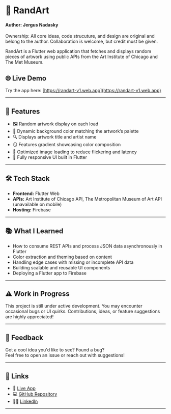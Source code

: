 # 🎨 RandArt

#### Author: Jergus Nadasky
Ownership: All core ideas, code strucuture, and design are original and belong to the author. Collaboration is welcome, but credit must be given.

RandArt is a Flutter web application that fetches and displays random pieces of artwork using public APIs from the Art Institute of Chicago and The Met Museum.

## 🌐 Live Demo

Try the app here: [https://randart-v1.web.app](https://randart-v1.web.app)

---

## 🚀 Features

- 🖼️ Random artwork display on each load
- 🎨 Dynamic background color matching the artwork’s palette
- 🔍 Displays artwork title and artist name
- 🪞 Features gradient showcasing color composition
- 🔁 Optimized image loading to reduce flickering and latency
- 📱 Fully responsive UI built in Flutter

---

## 🛠️ Tech Stack

- **Frontend:** Flutter Web
- **APIs:** Art Institute of Chicago API, The Metropolitan Museum of Art API (unavailable on mobile)
- **Hosting:** Firebase

---

## 📚 What I Learned

- How to consume REST APIs and process JSON data asynchronously in Flutter
- Color extraction and theming based on content
- Handling edge cases with missing or incomplete API data
- Building scalable and reusable UI components
- Deploying a Flutter app to Firebase

---

## ⚠️ Work in Progress

This project is still under active development. You may encounter occasional bugs or UI quirks. Contributions, ideas, or feature suggestions are highly appreciated!

---

## 🙌 Feedback

Got a cool idea you'd like to see? Found a bug?  
Feel free to open an issue or reach out with suggestions!

---

## 📎 Links

- 🔗 [Live App](https://randart-v1.web.app)
- 💻 [GitHub Repository](https://github.com/jergusnadasky/RandArt)
- 👨‍💼 [LinkedIn](https://www.linkedin.com/in/jergusnadasky)

---

